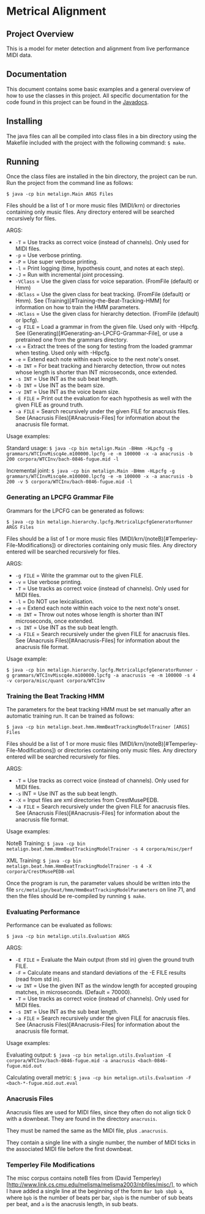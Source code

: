 # Metrical Alignment

## Project Overview
This is a model for meter detection and alignment from live performance MIDI data.

## Documentation
This document contains some basic examples and a general overview of how to use
the classes in this project. All specific documentation for the code found in this
project can be found in the [Javadocs](https://apmcleod.github.io/met-align/doc). 

## Installing
The java files can all be compiled into class files in a bin directory using the Makefile
included with the project with the following command: `$ make`.

## Running
Once the class files are installed in the bin directory, the project can be run.
Run the project from the command line as follows:

`$ java -cp bin metalign.Main ARGS Files`  

Files should be a list of 1 or more music files (MIDI/krn) or directories containing only music
files. Any directory entered will be searched recursively for files.

ARGS:
 * `-T` = Use tracks as correct voice (instead of channels). Only used for MIDI files.
 * `-p` = Use verbose printing.
 * `-P` = Use super verbose printing.
 * `-l` = Print logging (time, hypothesis count, and notes at each step).
 * `-J` = Run with incremental joint processing.
 * `-VClass` = Use the given class for voice separation. (FromFile (default) or Hmm)
 * `-BClass` = Use the given class for beat tracking. (FromFile (default) or Hmm). See (Training)[#Training-the-Beat-Tracking-HMM] for information on how to train the HMM parameters.
 * `-HClass` = Use the given class for hierarchy detection. (FromFile (default) or lpcfg).
 * `-g FILE` = Load a grammar in from the given file. Used only with -Hlpcfg. See (Generating)[#Generating-an-LPCFG-Grammar-File], or use a pretrained one from the grammars directory.
 * `-x` = Extract the trees of the song for testing from the loaded grammar when testing. Used only with -Hlpcfg.
 * `-e` = Extend each note within each voice to the next note's onset.
 * `-m INT` = For beat tracking and hierarchy detection, throw out notes whose length is shorter than INT microseconds, once extended.
 * `-s INT` = Use INT as the sub beat length.
 * `-b INT` = Use INT as the beam size.
 * `-v INT` = Use INT as the voice beam size.
 * `-E FILE` = Print out the evaluation for each hypothesis as well with the given FILE as ground truth.
 * `-a FILE` = Search recursively under the given FILE for anacrusis files. See (Anacrusis Files)[#Anacrusis-Files] for information about the anacrusis file format.
 
 Usage examples:
 
 Standard usage: `$ java -cp bin metalign.Main -BHmm -HLpcfg -g grammars/WTCInvMiscq4e.m100000.lpcfg -e -m 100000 -x -a anacrusis -b 200 corpora/WTCInv/bach-0846-fugue.mid -l`
 
 Incremental joint: `$ java -cp bin metalign.Main -BHmm -HLpcfg -g grammars/WTCInvMiscq4e.m100000.lpcfg -e -m 100000 -x -a anacrusis -b 200 -v 5 corpora/WTCInv/bach-0846-fugue.mid -l`
 
 
### Generating an LPCFG Grammar File
Grammars for the LPCFG can be generated as follows:

`$ java -cp bin metalign.hierarchy.lpcfg.MetricalLpcfgGeneratorRunner ARGS Files`

Files should be a list of 1 or more music files (MIDI/krn/(noteB)[#Temperley-File-Modifications]) or directories containing only music
files. Any directory entered will be searched recursively for files.

ARGS:
 * `-g FILE` = Write the grammar out to the given FILE.
 * `-v` = Use verbose printing.
 * `-T` = Use tracks as correct voice (instead of channels). Only used for MIDI files.
 * `-l` = Do NOT use lexicalisation.
 * `-e` = Extend each note within each voice to the next note's onset.
 * `-m INT` = Throw out notes whose length is shorter than INT microseconds, once extended.
 * `-s INT` = Use INT as the sub beat length.
 * `-a FILE` = Search recursively under the given FILE for anacrusis files. See (Anacrusis Files)[#Anacrusis-Files] for information about the anacrusis file format.
 
 Usage example:
 
 `$ java -cp bin metalign.hierarchy.lpcfg.MetricalLpcfgGeneratorRunner -g grammars/WTCInvMiscq4e.m100000.lpcfg -a anacrusis -e -m 100000 -s 4 -v corpora/misc/quant corpora/WTCInv`


### Training the Beat Tracking HMM
The parameters for the beat tracking HMM must be set manually after an automatic training run. It can be trained as follows:  

`$ java -cp bin metalign.beat.hmm.HmmBeatTrackingModelTrainer [ARGS] Files`

Files should be a list of 1 or more music files (MIDI/krn/(noteB)[#Temperley-File-Modifications]) or directories containing only music
files. Any directory entered will be searched recursively for files.  

ARGS:
 * `-T` = Use tracks as correct voice (instead of channels). Only used for MIDI files.
 * `-s` INT = Use INT as the sub beat length.
 * `-X` = Input files are xml directories from CrestMusePEDB.
 * `-a FILE` = Search recursively under the given FILE for anacrusis files. See (Anacrusis Files)[#Anacrusis-Files] for information about the anacrusis file format.
 
Usage examples:  

NoteB Training: `$ java -cp bin metalign.beat.hmm.HmmBeatTrackingModelTrainer -s 4 corpora/misc/perf`  

XML Training: `$ java -cp bin metalign.beat.hmm.HmmBeatTrackingModelTrainer -s 4 -X corpora/CrestMusePEDB-xml`  

Once the program is run, the parameter values should be written into the file `src/metalign/beat/hmm/HmmBeatTrackingModelParameters` on line 71, and then the files should be re-compiled by running `$ make`.

### Evaluating Performance
Performance can be evaluated as follows:  

`$ java -cp bin metalign.utils.Evaluation ARGS`

ARGS:
 * `-E FILE` = Evaluate the Main output (from std in) given the ground truth FILE.
 * `-F` = Calculate means and standard deviations of the -E FILE results (read from std in).
 * `-w INT` = Use the given INT as the window length for accepted grouping matches, in microseconds. (Default = 70000).
 * `-T` = Use tracks as correct voice (instead of channels). Only used for MIDI files.
 * `-s INT` = Use INT as the sub beat length.
 * `-a FILE` = Search recursively under the given FILE for anacrusis files. See (Anacrusis Files)[#Anacrusis-Files] for information about the anacrusis file format.
 
Usage examples:  

Evaluating output: `$ java -cp bin metalign.utils.Evaluation -E corpora/WTCInv/bach-0846-fugue.mid -a anacrusis <bach-0846-fugue.mid.out`  

Calculating overall metric: `$ java -cp bin metalign.utils.Evaluation -F <bach-*-fugue.mid.out.eval`

### Anacrusis Files
Anacrusis files are used for MIDI files, since they often do not align tick 0 with a downbeat. They are found in the directory `anacrusis`.  

They must be named the same as the MIDI file, plus `.anacrusis`.  

They contain a single line with a single number, the number of MIDI ticks in the associated MIDI file before the first downbeat.


### Temperley File Modifications
The misc corpus contains noteB files from (David Temperley)[http://www.link.cs.cmu.edu/melisma/melisma2003/nbfiles/misc/], to which I have added a single line at the beginning of the form `Bar bpb sbpb a`, where `bpb` is the number of beats per bar, `sbpb` is the number of sub beats per beat, and `a` is the anacrusis length, in sub beats.
